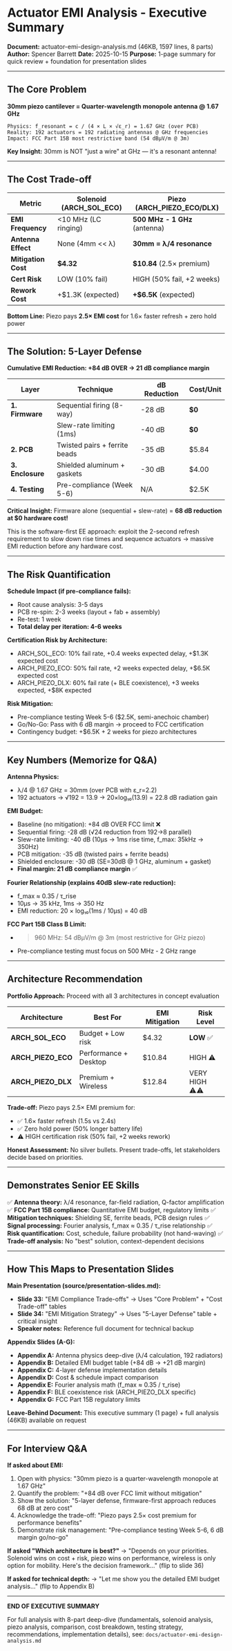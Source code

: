 # Actuator EMI Analysis - Executive Summary

**Document:** actuator-emi-design-analysis.md (46KB, 1597 lines, 8 parts)
**Author:** Spencer Barrett
**Date:** 2025-10-15
**Purpose:** 1-page summary for quick review + foundation for presentation slides

---

## The Core Problem

**30mm piezo cantilever = Quarter-wavelength monopole antenna @ 1.67 GHz**

```
Physics: f_resonant = c / (4 × L × √ε_r) = 1.67 GHz (over PCB)
Reality: 192 actuators = 192 radiating antennas @ GHz frequencies
Impact: FCC Part 15B most restrictive band (54 dBµV/m @ 3m)
```

**Key Insight:** 30mm is NOT "just a wire" at GHz — it's a resonant antenna!

---

## The Cost Trade-off

| Metric | Solenoid (ARCH_SOL_ECO) | Piezo (ARCH_PIEZO_ECO/DLX) |
|--------|-------------------------|----------------------------|
| **EMI Frequency** | <10 MHz (LC ringing) | **500 MHz - 1 GHz** (antenna) |
| **Antenna Effect** | None (4mm << λ) | **30mm = λ/4 resonance** |
| **Mitigation Cost** | **$4.32** | **$10.84** (2.5× premium) |
| **Cert Risk** | LOW (10% fail) | HIGH (50% fail, +2 weeks) |
| **Rework Cost** | +$1.3K (expected) | **+$6.5K** (expected) |

**Bottom Line:** Piezo pays **2.5× EMI cost** for 1.6× faster refresh + zero hold power

---

## The Solution: 5-Layer Defense

**Cumulative EMI Reduction: +84 dB OVER → 21 dB compliance margin**

| Layer | Technique | dB Reduction | Cost/Unit |
|-------|-----------|--------------|-----------|
| **1. Firmware** | Sequential firing (8-way) | -28 dB | **$0** |
| | Slew-rate limiting (1ms) | -40 dB | **$0** |
| **2. PCB** | Twisted pairs + ferrite beads | -35 dB | $5.84 |
| **3. Enclosure** | Shielded aluminum + gaskets | -30 dB | $4.00 |
| **4. Testing** | Pre-compliance (Week 5-6) | N/A | $2.5K |

**Critical Insight:** Firmware alone (sequential + slew-rate) = **68 dB reduction at $0 hardware cost!**

This is the software-first EE approach: exploit the 2-second refresh requirement to slow down rise times and sequence actuators → massive EMI reduction before any hardware cost.

---

## The Risk Quantification

**Schedule Impact (if pre-compliance fails):**
- Root cause analysis: 3-5 days
- PCB re-spin: 2-3 weeks (layout + fab + assembly)
- Re-test: 1 week
- **Total delay per iteration: 4-6 weeks**

**Certification Risk by Architecture:**
- ARCH_SOL_ECO: 10% fail rate, +0.4 weeks expected delay, +$1.3K expected cost
- ARCH_PIEZO_ECO: 50% fail rate, +2 weeks expected delay, +$6.5K expected cost
- ARCH_PIEZO_DLX: 60% fail rate (+ BLE coexistence), +3 weeks expected, +$8K expected

**Risk Mitigation:**
- Pre-compliance testing Week 5-6 ($2.5K, semi-anechoic chamber)
- Go/No-Go: Pass with 6 dB margin → proceed to FCC certification
- Contingency budget: +$6.5K + 2 weeks for piezo architectures

---

## Key Numbers (Memorize for Q&A)

**Antenna Physics:**
- λ/4 @ 1.67 GHz = 30mm (over PCB with ε_r=2.2)
- 192 actuators → √192 = 13.9 → 20×log₁₀(13.9) = 22.8 dB radiation gain

**EMI Budget:**
- Baseline (no mitigation): +84 dB OVER FCC limit ❌
- Sequential firing: -28 dB (√24 reduction from 192→8 parallel)
- Slew-rate limiting: -40 dB (10µs → 1ms rise time, f_max: 35kHz → 350Hz)
- PCB mitigation: -35 dB (twisted pairs + ferrite beads)
- Shielded enclosure: -30 dB (SE=30dB @ 1 GHz, aluminum + gasket)
- **Final margin: 21 dB compliance margin** ✅

**Fourier Relationship (explains 40dB slew-rate reduction):**
- f_max ≈ 0.35 / τ_rise
- 10µs → 35 kHz, 1ms → 350 Hz
- EMI reduction: 20 × log₁₀(1ms / 10µs) = 40 dB

**FCC Part 15B Class B Limit:**
- > 960 MHz: 54 dBµV/m @ 3m (most restrictive for GHz piezo)
- Pre-compliance testing must focus on 500 MHz - 2 GHz range

---

## Architecture Recommendation

**Portfolio Approach:** Proceed with all 3 architectures in concept evaluation

| Architecture | Best For | EMI Mitigation | Risk Level |
|--------------|----------|----------------|------------|
| **ARCH_SOL_ECO** | Budget + Low risk | $4.32 | **LOW** ✅ |
| **ARCH_PIEZO_ECO** | Performance + Desktop | $10.84 | HIGH ⚠️ |
| **ARCH_PIEZO_DLX** | Premium + Wireless | $12.84 | VERY HIGH ⚠️⚠️ |

**Trade-off:** Piezo pays 2.5× EMI premium for:
- ✅ 1.6× faster refresh (1.5s vs 2.4s)
- ✅ Zero hold power (50% longer battery life)
- ⚠️ HIGH certification risk (50% fail, +2 weeks rework)

**Honest Assessment:** No silver bullets. Present trade-offs, let stakeholders decide based on priorities.

---

## Demonstrates Senior EE Skills

✅ **Antenna theory:** λ/4 resonance, far-field radiation, Q-factor amplification
✅ **FCC Part 15B compliance:** Quantitative EMI budget, regulatory limits
✅ **Mitigation techniques:** Shielding SE, ferrite beads, PCB design rules
✅ **Signal processing:** Fourier analysis, f_max ≈ 0.35 / τ_rise relationship
✅ **Risk quantification:** Cost, schedule, failure probability (not hand-waving)
✅ **Trade-off analysis:** No "best" solution, context-dependent decisions

---

## How This Maps to Presentation Slides

**Main Presentation (source/presentation-slides.md):**
- **Slide 33:** "EMI Compliance Trade-offs" → Uses "Core Problem" + "Cost Trade-off" tables
- **Slide 34:** "EMI Mitigation Strategy" → Uses "5-Layer Defense" table + critical insight
- **Speaker notes:** Reference full document for technical backup

**Appendix Slides (A-G):**
- **Appendix A:** Antenna physics deep-dive (λ/4 calculation, 192 radiators)
- **Appendix B:** Detailed EMI budget table (+84 dB → +21 dB margin)
- **Appendix C:** 4-layer defense implementation details
- **Appendix D:** Cost & schedule impact comparison
- **Appendix E:** Fourier analysis math (f_max ≈ 0.35 / τ_rise)
- **Appendix F:** BLE coexistence risk (ARCH_PIEZO_DLX specific)
- **Appendix G:** FCC Part 15B regulatory limits

**Leave-Behind Document:** This executive summary (1 page) + full analysis (46KB) available on request

---

## For Interview Q&A

**If asked about EMI:**
1. Open with physics: "30mm piezo is a quarter-wavelength monopole at 1.67 GHz"
2. Quantify the problem: "+84 dB over FCC limit without mitigation"
3. Show the solution: "5-layer defense, firmware-first approach reduces 68 dB at zero cost"
4. Acknowledge the trade-off: "Piezo pays 2.5× cost premium for performance benefits"
5. Demonstrate risk management: "Pre-compliance testing Week 5-6, 6 dB margin go/no-go"

**If asked "Which architecture is best?"**
→ "Depends on your priorities. Solenoid wins on cost + risk, piezo wins on performance, wireless is only option for mobility. Here's the decision framework..." (flip to slide 36)

**If asked for technical depth:**
→ "Let me show you the detailed EMI budget analysis..." (flip to Appendix B)

---

**END OF EXECUTIVE SUMMARY**

For full analysis with 8-part deep-dive (fundamentals, solenoid analysis, piezo analysis, comparison, cost breakdown, testing strategy, recommendations, implementation details), see: `docs/actuator-emi-design-analysis.md`
